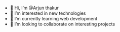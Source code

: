 - 👋 Hi, I’m @Arjun thakur
- 👀 I’m interested in new technologies
- 🌱 I’m currently learning web development
- 💞️ I’m looking to collaborate on interesting projects

<!---
Arjun1thakur/Arjun1thakur is a ✨ special ✨ repository because its `README.md` (this file) appears on your GitHub profile.
You can click the Preview link to take a look at your changes.
--->
